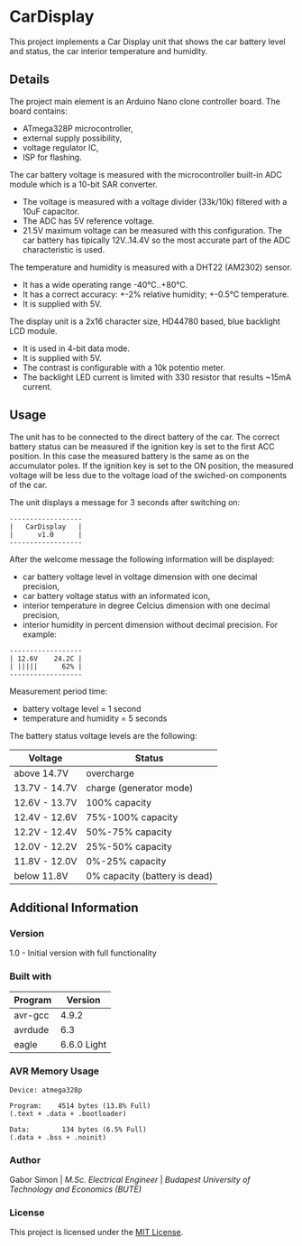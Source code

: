 # CarDisplay
This project implements a Car Display unit that shows the car battery level and status, the car interior temperature and humidity.

## Details
The project main element is an Arduino Nano clone controller board. The board contains:
* ATmega328P microcontroller,
* external supply possibility,
* voltage regulator IC,
* ISP for flashing.

The car battery voltage is measured with the microcontroller built-in ADC module which is a 10-bit SAR converter.
* The voltage is measured with a voltage divider (33k/10k) filtered with a 10uF capacitor.
* The ADC has 5V reference voltage. 
* 21.5V maximum voltage can be measured with this configuration. The car battery has tipically 12V..14.4V so the most accurate part of the ADC characteristic is used.

The temperature and humidity is measured with a DHT22 (AM2302) sensor.
* It has a wide operating range -40°C..+80°C.
* It has a correct accuracy: +-2% relative humidity; +-0.5°C temperature.
* It is supplied with 5V.

The display unit is a 2x16 character size, HD44780 based, blue backlight LCD module.
* It is used in 4-bit data mode.
* It is supplied with 5V.
* The contrast is configurable with a 10k potentio meter.
* The backlight LED current is limited with 330 resistor that results ~15mA current.

## Usage
The unit has to be connected to the direct battery of the car.
The correct battery status can be measured if the ignition key is set to the first ACC position. In this case the measured battery is the same as on the accumulator poles.
If the ignition key is set to the ON position, the measured voltage will be less due to the voltage load of the swiched-on components of the car.

The unit displays a message for 3 seconds after switching on:
```
------------------
|   CarDisplay   |
|      v1.0      |
------------------
```
After the welcome message the following information will be displayed:
* car battery voltage level in voltage dimension with one decimal precision,
* car battery voltage status with an informated icon,
* interior temperature in degree Celcius dimension with one decimal precision,
* interior humidity in percent dimension without decimal precision.
For example:
```
------------------
| 12.6V    24.2C |
| |||||      62% |
------------------
```
Measurement period time:
* battery voltage level = 1 second
* temperature and humidity = 5 seconds

The battery status voltage levels are the following:

Voltage | Status
------- | ------
above 14.7V | overcharge
13.7V - 14.7V | charge (generator mode)
12.6V - 13.7V | 100% capacity
12.4V - 12.6V | 75%-100% capacity
12.2V - 12.4V | 50%-75% capacity
12.0V - 12.2V | 25%-50% capacity
11.8V - 12.0V | 0%-25% capacity
below 11.8V | 0% capacity (battery is dead)

## Additional Information

### Version
1.0 - Initial version with full functionality

### Built with
Program | Version
------- | -------
avr-gcc | 4.9.2
avrdude | 6.3
eagle | 6.6.0 Light

### AVR Memory Usage
```
Device: atmega328p

Program:    4514 bytes (13.8% Full)
(.text + .data + .bootloader)

Data:        134 bytes (6.5% Full)
(.data + .bss + .noinit)
```

### Author
Gabor Simon | *M.Sc. Electrical Engineer* | *Budapest University of Technology and Economics (BUTE)*

### License
This project is licensed under the [MIT License](https://opensource.org/licenses/MIT).
